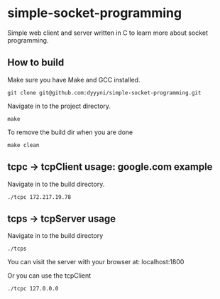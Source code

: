 # simple-socket-programming
Simple web client and server written in C to learn more about socket programming.

## How to build
Make sure you have Make and GCC installed.

```git clone git@github.com:dyyyni/simple-socket-programming.git```

Navigate in to the project directory.

```make```

To remove the build dir when you are done

```make clean```

## tcpc -> tcpClient usage: google.com example

Navigate in to the build directory.

```./tcpc 172.217.19.78```

## tcps -> tcpServer usage

Navigate in to the build directory

```./tcps```

You can visit the server with your browser at: localhost:1800

Or you can use the tcpClient

```./tcpc 127.0.0.0```
